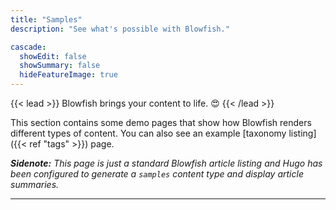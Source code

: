 ```yaml
---
title: "Samples"
description: "See what's possible with Blowfish."

cascade:
  showEdit: false
  showSummary: false
  hideFeatureImage: true
---
```


{{< lead >}}
Blowfish brings your content to life. :heart_eyes:
{{< /lead >}}

This section contains some demo pages that show how Blowfish renders different types of content. You can also see an example [taxonomy listing]({{< ref "tags" >}}) page.

***Sidenote:** This page is just a standard Blowfish article listing and Hugo has been configured to generate a `samples` content type and display article summaries.*

---
